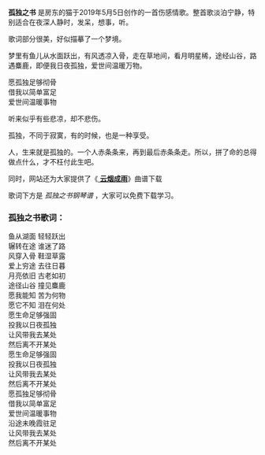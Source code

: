 

**孤独之书** 是房东的猫于2019年5月5日创作的一首伤感情歌。整首歌淡泊宁静，特别适合在夜深人静时，发呆，想事，听。

歌词部分很美，好似描摹了一个梦境。

梦里有鱼儿从水面跃出，有风透凉入骨，走在草地间，看月明星稀，途经山谷，路遇麋鹿，即便我日夜孤独，爱世间温暖万物。

愿孤独足够彻骨  
借我以简单富足  
爱世间温暖事物

听来似乎有些悲凉，却不悲伤。

孤独，不同于寂寞，有的时候，也是一种享受。

人，生来就是孤独的。一个人赤条条来，再到最后赤条条走。所以，拼了命的总得做点什么，才不枉付此生吧。

同时，网站还为大家提供了《[ **云烟成雨**](Music-9122-云烟成雨-我是江小白片尾曲.html "云烟成雨")》曲谱下载

歌词下方是 _孤独之书钢琴谱_ ，大家可以免费下载学习。

### 孤独之书歌词：

鱼从湖面 轻轻跃出  
辗转在途 谁迷了路  
风穿入骨 鞋湿草露  
爱上穷途 去往日暮  
月亮依旧 古老如初  
途径山谷 撞见麋鹿  
愿我能知 苦为何物  
愿它不知 泪在何处  
愿生命足够强固  
投我以日夜孤独  
让风带我去某处  
然后离不开某处  
愿生命足够强固  
投我以日夜孤独  
让风带我去某处  
然后离不开某处  
愿孤独足够彻骨  
借我以简单富足  
爱世间温暖事物  
沿途未晚霞驻足  
让风带我去某处  
然后离不开某处

